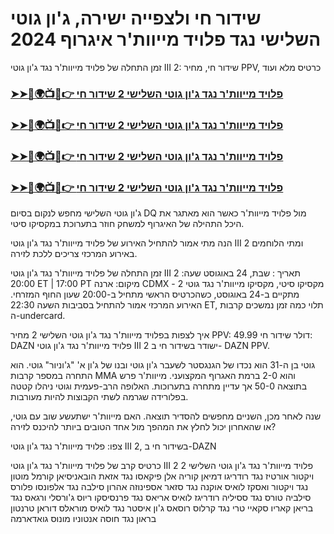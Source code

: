 #  שידור חי ולצפייה ישירה, ג'ון גוטי השלישי נגד פלויד מייוות'ר איגרוף 2024

זמן התחלה של פלויד מייוות'ר נגד ג'ון גוטי III 2: שידור חי, מחיר PPV, כרטיס מלא ועוד

<h3><a href="https://cutt.ly/tenZ19lz">➤➤🔴🌍📺📱👉 פלויד מייוות'ר נגד ג'ון גוטי השלישי 2 שידור חי</a></h3>

<h3><a href="https://cutt.ly/tenZ19lz">➤➤🔴🌍📺📱👉 פלויד מייוות'ר נגד ג'ון גוטי השלישי 2 שידור חי</a></h3>

<h3><a href="https://cutt.ly/tenZ19lz">➤➤🔴🌍📺📱👉 פלויד מייוות'ר נגד ג'ון גוטי השלישי 2 שידור חי</a></h3>

<h3><a href="https://cutt.ly/tenZ19lz">➤➤🔴🌍📺📱👉 פלויד מייוות'ר נגד ג'ון גוטי השלישי 2 שידור חי</a></h3>

ג'ון גוטי השלישי מחפש לנקום בסיום DQ מול פלויד מייוות'ר כאשר הוא מאתגר את היכל התהילה של האיגרוף למשחק חוזר בתערוכת במקסיקו סיטי.

הנה מתי אמור להתחיל האירוע של פלויד מייוות'ר נגד ג'ון גוטי III 2 ומתי הלוחמים באירוע המרכזי צריכים ללכת לזירה.

זמן התחלה של פלויד מייוות'ר נגד ג'ון גוטי III 2
תאריך : שבת, 24 באוגוסט
שעה: 20:00 ET | 17:00 PT
מיקום: ארנה CDMX - מקסיקו סיטי, מקסיקו
מייוות'ר נגד גוטי 2 מתקיים ב-24 באוגוסט, כשהכרטיס הראשי מתחיל ב-20:00 שעון החוף המזרחי. האירוע המרכזי אמור להתחיל בסביבות השעה 22:30 ET, תלוי כמה זמן נמשכים קרבות ה-undercard.

איך לצפות בפלויד מייוות'ר נגד ג'ון גוטי השלישי 2
מחיר PPV: 49.99 דולר
שידור חי:  DAZN
פלויד מייוות'ר נגד ג'ון גוטי III 2 ישודר בשידור חי ב-  DAZN  PPV.

גוטי בן ה-31 הוא נכדו של הגנגסטר לשעבר ג'ון גוטי ובנו של ג'ון א' "ג'וניור" גוטי. הוא התחרה במספר קרבות MMA והוא 2-0 ברמת האגרוף המקצועני. מייוות'ר פרש בתוצאה 50-0 אך עדיין מתחרה בתערוכות. האלופה הרב-פעמית וגוטי ניהלו קטטה בפלורידה שגרמה לשתי הקבוצות להיות מעורבות. 

שנה לאחר מכן, השניים מחפשים להסדיר תוצאה. האם מייוות'ר ישתעשע שוב עם גוטי, או שהאחרון יכול לחלץ את המהפך מול אחד הטובים ביותר להיכנס לזירה? 

צפו:  פלויד מייוות'ר נגד ג'ון גוטי III 2, בשידור חי ב-DAZN

כרטיס קרב של פלויד מייוות'ר נגד ג'ון גוטי III 2
פלויד מייוות'ר נגד ג'ון גוטי השלישי 2
ויקטור אורטיז נגד רודריגו דמיאן קוריה
אלן פיקאסו נגד אזאת הובאניסיאן
קורמל מוטון נגד ויקטור ואסקז
לואיס אוקנה נגד סזאר אספינוזה
אהרון סילבה נגד אלפונסו פלורס
סילביה טורס נגד ססיליה רודריגז
לואיס אריאס נגד פרנסיסקו ריוס
ג'ורסלי ורגאס נגד בריאן קאריו
סקאיי טרי נגד קרלוס רוסאס
ג'ון איסטר נגד לואיס מוראלס דוראן
טרנטון בראון נגד חוסה אנטוניו מונוס גואדארמה
